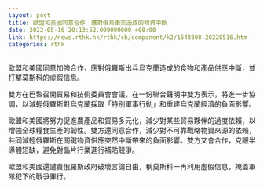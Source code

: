 ```yaml
---
layout: post
title: 歐盟和美國同意合作　應對俄烏衝突造成的物資中斷
date: 2022-05-16 20:13:52.000000000 +08:00
link: https://news.rthk.hk/rthk/ch/component/k2/1648808-20220516.htm
categories: rthk
---
```


歐盟和美國同意加強合作，應對俄羅斯出兵烏克蘭造成的食物和產品供應中斷，並打擊莫斯科的虛假信息。

雙方在巴黎召開貿易和技術委員會會議，在一份聯合聲明中雙方表示，將進一步協調，以減輕俄羅斯對烏克蘭採取「特別軍事行動」和重建烏克蘭經濟的負面影響。

歐盟和美國將努力促進農產品和貿易多元化，減少對某些貿易夥伴的過度依賴，以增強全球糧食生產的韌性。雙方還同意合作，減少對不可靠戰略物資來源的依賴，共同減輕俄羅斯在關鍵物資供應突然中斷帶來的負面影響。雙方又會合作，克服半導體短缺，避免對晶片行業進行補貼競爭。

歐盟和美國還譴責俄羅斯政府破壞言論自由，稱莫斯科一再利用虛假信息，掩蓋軍隊犯下的戰爭罪行。
